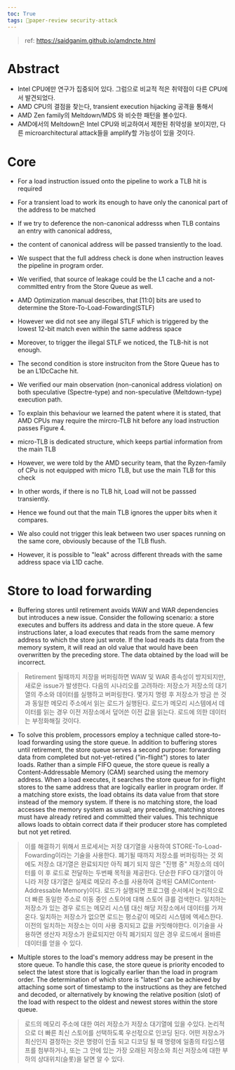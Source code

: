 ```yaml
---
toc: True
tags: 🌟paper-review security-attack 
---
```

> ref: https://saidganim.github.io/amdncte.html

# Abstract
* Intel CPU에만 연구가 집중되어 있다. 그럼으로 비교적 적은 취약점이 다른 CPU에서 발견되었다.
* AMD CPU의 결점을 찾는다, transient execution hijacking 공격을 통해서
* AMD Zen family의 Meltdown/MDS 와 비슷한 패턴을 볼수있다.
* AMD에서의 Meltdown은 Intel CPU와 비교하여서 제한된 취약성을 보이지만, 다른 microarchitectural attack들을 amplify할 가능성이 있을 것이다.

# Core
* For a load instruction issued onto the pipeline to work a TLB hit is required

* For a transient load to work its enough to have only the canonical part of the address to be matched

* If we try to deference the non-canonical addresss when TLB contains an entry with canonical address, 

* the content of canonical address will be passed transiently to the load.

* We suspect that the full address check is done when instruction leaves the pipeline in program order.

* We verified, that source of leakage could be the L1 cache and a not-committed entry from the Store Queue as well.

* AMD Optimization manual describes, that [11:0] bits are used to determine the Store-To-Load-Fowarding(STLF)

* However we did not see any illegal STLF which is triggered by the lowest 12-bit match even within the same address space

* Moreover, to trigger the illegal STLF we noticed, the TLB-hit is not enough.  

* The second condition is store instruciton from the Store Queue has to be an L1DcCache hit.

* We verified our main observation (non-canonical address violation) on both speculative (Spectre-type) and non-speculative (Meltdown-type) execution path.
* To explain this behaviour we learned the patent where it is stated, that AMD CPUs may require the mircro-TLB hit before any load instruction passes Figure 4.
* micro-TLB is dedicated structure, which keeps partial information from the main TLB
* However, we were told by the AMD security team, that the Ryzen-family of CPu is not equipped with micro TLB, but use the main TLB for this check
* In other words, if there is no TLB hit, Load will not be passsed transiently. 
* Hence we found out that the main TLB ignores the upper bits when it compares.
* We also could not trigger this leak between two user spaces running on the same core, obviously because of the TLB flush.
* However, it is possible to "leak" across different threads with the same address space via L1D cache.

# Store to load forwarding
* Buffering stores until retirement avoids WAW and WAR dependencies but introduces a new issue. Consider the following scenario: a store executes and buffers its address and data in the store queue. A few instructions later, a load executes that reads from the same memory address to which the store just wrote. If the load reads its data from the memory system, it will read an old value that would have been overwritten by the preceding store. The data obtained by the load will be incorrect.

> Retirement 될때까지 저장을 버퍼링하면 WAW 및 WAR 종속성이 방지되지만, 새로운 issue가 발생한다. 다음의 시나리오를 고려하라: 저장소가 저장소의 대기열의 주소와 데이터를 실행하고 버퍼링한다. 몇가지 명령 후 저장소가 방금 쓴 것과 동일한 메모리 주소에서 읽는 로드가 실행된다. 로드가 메모리 시스템에서 데이터를 읽는 경우 이전 저장소에서 덮어쓴 이전 값을 읽는다. 로드에 의한 데이터는 부정화해질 것이다.

* To solve this problem, processors employ a technique called store-to-load forwarding using the store queue. In addition to buffering stores until retirement, the store queue serves a second purpose: forwarding data from completed but not-yet-retired ("in-flight") stores to later loads. Rather than a simple FIFO queue, the store queue is really a Content-Addressable Memory (CAM) searched using the memory address. When a load executes, it searches the store queue for in-flight stores to the same address that are logically earlier in program order. If a matching store exists, the load obtains its data value from that store instead of the memory system. If there is no matching store, the load accesses the memory system as usual; any preceding, matching stores must have already retired and committed their values. This technique allows loads to obtain correct data if their producer store has completed but not yet retired.

> 이를 해결하기 위해서 프로세서는 저장 대기열을 사용하여 STORE-To-Load-Fowarding이라는 기술을 사용한다. 폐기될 때까지 저장소를 버퍼링하는 것 외에도 저장소 대기열은 완료되지만 아직 폐기 되지 않은 "진행 중" 저장소의 데이터를 이 후 로드로 전달하는 두번째 목적을 제공한다. 단순한 FIFO 대기열이 아니라 저장 대기열은 실제로 메모리 주소를 사용하여 검색된 CAM(Content-Addressable Memory)이다. 로드가 실행되면 프로그램 순서에서 논리적으로 더 빠른 동일한 주소로 이동 중인 스토어에 대해 스토어 큐를 검색한다. 일치하는 저장소가 있는 경우 로드는 메모리 시스템 대신 해당 저장소에서 데이터를 가져온다. 일치하는 저장소가 없으면 로드는 평소같이 메모리 시스템에 엑세스한다. 이전의 일치하는 저장소는 이미 사용 중지되고 값을 커밋해야한다. 이기술을 사용하면 생산자 저장소가 완료되지만 아직 폐기되지 않은 경우 로드에서 올바른 데이터를 얻을 수 있다.

* Multiple stores to the load's memory address may be present in the store queue. To handle this case, the store queue is priority encoded to select the latest store that is logically earlier than the load in program order. The determination of which store is "latest" can be achieved by attaching some sort of timestamp to the instructions as they are fetched and decoded, or alternatively by knowing the relative position (slot) of the load with respect to the oldest and newest stores within the store queue.

> 로드의 메모리 주소에 대한 여러 저장소가 저장소 대기열에 있을 수있다. 논리적으로 더 빠른 최신 스토어를 선택하도록 우선젃으로 인코딩 된다. 어떤 저장소가 최신인지 결정하는 것은 명령이 인출 되고 디코딩 될 때 명령에 일종의 타임스탬프를 첨부하거나, 또는 그 안에 있는 가장 오래된 저장소와 최신 저장소에 대한 부하의 상대위치(슬롯)을 달면 알 수 있다. 
